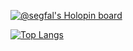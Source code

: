 [![@segfal's Holopin board](https://holopin.me/segfal)](https://holopin.io/@segfal)




[![Top Langs](https://github-readme-stats.vercel.app/api/top-langs/?username=segfal)](https://github.com/anuraghazra/github-readme-stats)



<!--
**segfal/segfal** is a ✨ _special_ ✨ repository because its `README.md` (this file) appears on your GitHub profile.

Here are some ideas to get you started:

- 🔭 I’m currently working on ...
- 🌱 I’m currently learning ...
- 👯 I’m looking to collaborate on ...
- 🤔 I’m looking for help with ...
- 💬 Ask me about ...
- 📫 How to reach me: ...
- 😄 Pronouns: ...
- ⚡ Fun fact: ...
-->
